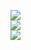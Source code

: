 ![](https://github-readme-stats.vercel.app/api?username=kohryan&theme=dark&hide_border=true&include_all_commits=true&count_private=false)<br/>
![](https://github-readme-streak-stats.herokuapp.com/?user=kohryan&theme=dark&hide_border=true)<br/>
![](https://github-readme-stats.vercel.app/api/top-langs/?username=kohryan&theme=dark&hide_border=true&include_all_commits=true&count_private=false&layout=compact)

